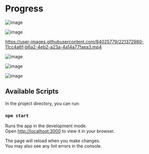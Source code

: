 # Progress

![image](https://user-images.githubusercontent.com/84025779/221357092-6c2f60cb-7638-46c1-90e0-c83658498ad3.png)  

![image](https://user-images.githubusercontent.com/84025779/221370518-3a419cb7-11e6-4657-b31a-401c6971c4d4.png)  

https://user-images.githubusercontent.com/84025779/221372980-11cc4a6f-b6a2-4eb2-a23a-4a14a77faea3.mp4

![image](https://user-images.githubusercontent.com/84025779/221425917-070dfbf0-4225-4267-8f97-a3fe1720c520.png)

![image](https://user-images.githubusercontent.com/84025779/221438323-99633301-7566-4e68-a5aa-905cc218c232.png)

![image](https://user-images.githubusercontent.com/84025779/221697519-5dd6ddd3-9863-4bac-9d46-5a91bc5c953c.png)



## Available Scripts

In the project directory, you can run:

### `npm start`

Runs the app in the development mode.\
Open [http://localhost:3000](http://localhost:3000) to view it in your browser.

The page will reload when you make changes.\
You may also see any lint errors in the console.
